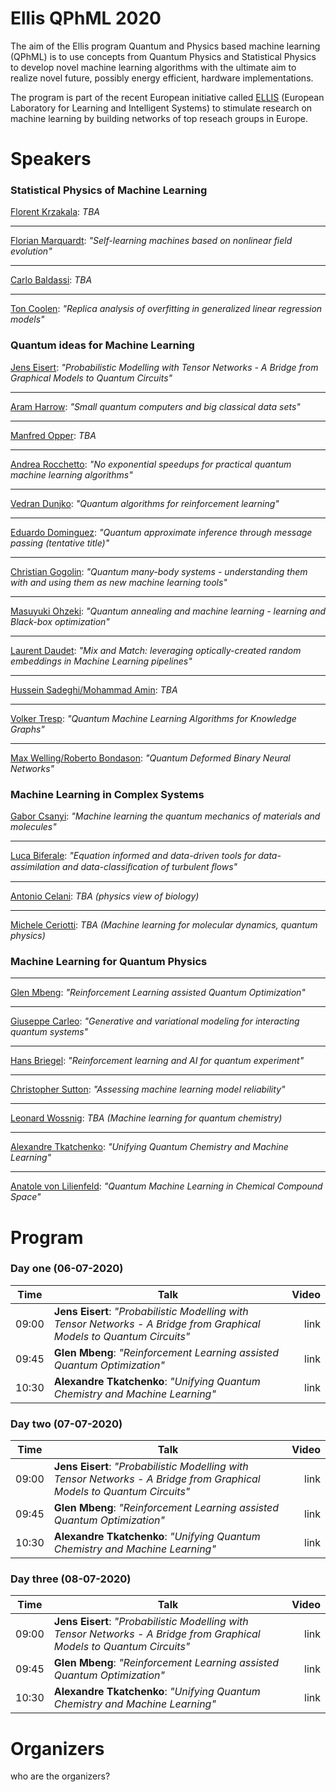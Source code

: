 # Ellis QPhML 2020

The aim of the Ellis program Quantum and Physics based machine learning (QPhML) is to use concepts from Quantum Physics and Statistical Physics to develop novel machine learning algorithms with the ultimate aim to realize novel future, possibly energy efficient, hardware implementations.

The program is part of the recent European initiative called [ELLIS](https://ellis.eu/) (European Laboratory for Learning and Intelligent Systems) to stimulate research on machine learning by building networks of top reseach groups in Europe. 

# Speakers 

### Statistical Physics of Machine Learning 

[Florent Krzakala](www.google.com): _TBA_

***

[Florian Marquardt](www.google.com): _"Self-learning machines based on nonlinear field evolution"_

***

[Carlo Baldassi](www.google.com): _TBA_

***

[Ton Coolen](www.google.com): _"Replica analysis of overfitting in generalized linear regression models"_

### Quantum ideas for Machine Learning 

[Jens Eisert](www.google.com): _"Probabilistic Modelling with Tensor Networks - A Bridge from Graphical Models to Quantum Circuits"_

***

[Aram Harrow](www.google.com): _"Small quantum computers and big classical data sets"_

***

[Manfred Opper](www.google.com): _TBA_

***

[Andrea Rocchetto](www.google.com): _"No exponential speedups for practical quantum machine learning algorithms"_

***

[Vedran Dunjko](www.google.com): _"Quantum algorithms for reinforcement learning"_

***

[Eduardo Dominguez](www.google.com): _"Quantum approximate inference through message passing (tentative title)"_

***

[Christian Gogolin](www.google.com): _"Quantum many-body systems - understanding them with and using them as new machine learning tools"_

***

[Masuyuki Ohzeki](www.google.com): _"Quantum annealing and machine learning - learning and Black-box optimization"_

***

[Laurent Daudet](): _"Mix and Match: leveraging optically-created random embeddings in Machine Learning pipelines"_

***

[Hussein Sadeghi/Mohammad Amin](): _TBA_

***

[Volker Tresp](): _"Quantum Machine Learning Algorithms for Knowledge Graphs"_

***

[Max Welling/Roberto Bondason](): _"Quantum Deformed Binary Neural Networks"_

### Machine Learning in Complex Systems 

[Gabor Csanyi](): _"Machine learning the quantum mechanics of materials and molecules"_

***

[Luca Biferale](): _"Equation informed and data-driven tools for data-assimilation and data-classiﬁcation of turbulent ﬂows"_

***

[Antonio Celani](): _TBA (physics view of biology)_

***

[Michele Ceriotti]():	_TBA (Machine learning for molecular dynamics, quantum physics)_

### Machine Learning for Quantum Physics

***

[Glen Mbeng](): _"Reinforcement Learning assisted Quantum Optimization"_

***

[Giuseppe Carleo](): _"Generative and variational modeling for interacting quantum systems"_

***

[Hans Briegel](): _"Reinforcement learning and AI for quantum experiment"_

***

[Christopher Sutton](): _"Assessing machine learning model reliability"_

***

[Leonard Wossnig](): _TBA (Machine learning for quantum chemistry)_

***

[Alexandre Tkatchenko](): _"Unifying Quantum Chemistry and Machine Learning"_

***

[Anatole von Lilienfeld](): _"Quantum Machine Learning in Chemical Compound Space"_

# Program 

### Day one (06-07-2020)

| Time          | Talk      | Video     |
| ------------- | ------------- | -----:|
| 09:00      | **Jens Eisert**: _"Probabilistic Modelling with Tensor Networks - A Bridge from Graphical Models to Quantum Circuits"_ | link |
| 09:45      | **Glen Mbeng**: _"Reinforcement Learning assisted Quantum Optimization"_     |   link |
| 10:30 | **Alexandre Tkatchenko**: _"Unifying Quantum Chemistry and Machine Learning"_      |   link |

### Day two  (07-07-2020)

| Time          | Talk      | Video     |
| ------------- | ------------- | -----:|
| 09:00      | **Jens Eisert**: _"Probabilistic Modelling with Tensor Networks - A Bridge from Graphical Models to Quantum Circuits"_ | link |
| 09:45      | **Glen Mbeng**: _"Reinforcement Learning assisted Quantum Optimization"_     |   link |
| 10:30 | **Alexandre Tkatchenko**: _"Unifying Quantum Chemistry and Machine Learning"_      |   link |

### Day three  (08-07-2020)

| Time          | Talk      | Video     |
| ------------- | ------------- | -----:|
| 09:00      | **Jens Eisert**: _"Probabilistic Modelling with Tensor Networks - A Bridge from Graphical Models to Quantum Circuits"_ | link |
| 09:45      | **Glen Mbeng**: _"Reinforcement Learning assisted Quantum Optimization"_     |   link |
| 10:30 | **Alexandre Tkatchenko**: _"Unifying Quantum Chemistry and Machine Learning"_      |   link |


# Organizers
who are the organizers?
